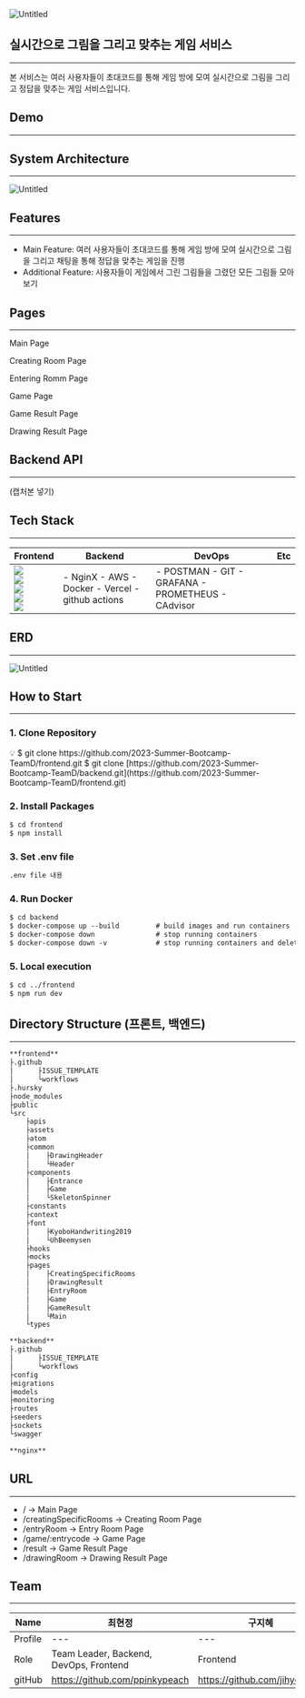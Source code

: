 ![Untitled](https://s3-us-west-2.amazonaws.com/secure.notion-static.com/cb9ecf7d-b24a-4639-b774-c345eb840d8d/Untitled.png)

## 실시간으로 그림을 그리고 맞추는 게임 서비스

---

본 서비스는 여러 사용자들이 초대코드를 통해 게임 방에 모여 실시간으로 그림을 그리고 정답을 맞추는 게임 서비스입니다.

## Demo

---

## System Architecture

---

![Untitled](https://s3-us-west-2.amazonaws.com/secure.notion-static.com/003db690-25c7-4945-b6fa-07071aaaf4e3/Untitled.png)

## **Features**

---

- Main Feature: 여러 사용자들이 초대코드를 통해 게임 방에 모여 실시간으로 그림을 그리고 채팅을 통해 정답을 맞추는 게임을 진행
- Additional Feature: 사용자들이 게임에서 그린 그림들을 그렸던 모든 그림들 모아보기

## Pages

---

Main Page

Creating Room Page

Entering Romm Page

Game Page

Game Result Page

Drawing Result Page

## Backend API

---

(캡처본 넣기)

## Tech Stack

---

| Frontend  | Backend | DevOps | Etc |
|---|---|---|---|
| <img src="https://img.shields.io/badge/typescript-3178C6?style=for-the-badge&logo=typescript&logoColor=white"><br /><img src="https://img.shields.io/badge/react-61DAFB?style=for-the-badge&logo=react&logoColor=white"><br /><img src="https://img.shields.io/badge/styledcomponents-DB7093?style=for-the-badge&logo=styledcomponents&logoColor=white"><br /><img src="https://img.shields.io/badge/reactquery-FF4154?style=for-the-badge&logo=reactquery&logoColor=white"><br /><img src="https://img.shields.io/badge/socket.io-010101?style=for-the-badge&logo=socketdotio&logoColor=white">| - NginX - AWS - Docker - Vercel - github actions | - POSTMAN - GIT - GRAFANA - PROMETHEUS - CAdvisor |


## ERD

---

![Untitled](https://s3-us-west-2.amazonaws.com/secure.notion-static.com/de9824ba-0ebc-4b35-b34d-a74ef522ba8f/Untitled.png)

## How to Start

---

### 1. Clone Repository

<aside>
💡 $ git clone https://github.com/2023-Summer-Bootcamp-TeamD/frontend.git
$ git clone [https://github.com/2023-Summer-Bootcamp-TeamD/backend.git](https://github.com/2023-Summer-Bootcamp-TeamD/frontend.git)

</aside>

### 2. Install Packages

```markdown
$ cd frontend
$ npm install
```

### 3. Set .env file

```markdown
.env file 내용
```

### 4. Run Docker

```markdown
$ cd backend
$ docker-compose up --build         # build images and run containers
$ docker-compose down               # stop running containers
$ docker-compose down -v            # stop running containers and delete its volume
```

### 5. Local execution

```markdown
$ cd ../frontend
$ npm run dev
```

## Directory Structure (프론트, 백엔드)

---

```markdown
**frontend**
├.github
│      ├ISSUE_TEMPLATE
│      └workflows
├.hursky
├node_modules
├public
└src
    ├apis
    ├assets
    ├atom
    ├common
    │    ├DrawingHeader
    │    └Header
    ├components
    │    ├Entrance
    │    ├Game
    │    └SkeletonSpinner
    ├constants
    ├context
    ├font
    │    ├KyoboHandwriting2019
    │    └UhBeemysen
    ├hooks
    ├mocks
    ├pages
    │    ├CreatingSpecificRooms
    │    ├DrawingResult
    │    ├EntryRoom
    │    ├Game
    │    ├GameResult
    │    └Main
    └types

**backend**
├.github
│      ├ISSUE_TEMPLATE
│      └workflows
├config
├migrations
├models
├monitoring
├routes
├seeders
├sockets
└swagger

**nginx**
```

## **URL**

---

- / → Main Page
- /creatingSpecificRooms → Creating Room Page
- /entryRoom → Entry Room Page
- /game/:entrycode → Game Page
- /result → Game Result Page
- /drawingRoom → Drawing Result Page

## Team

---

| Name | 최현정 | 구지혜 | 김예빈 | 김진수 | 서근재 | 윤정은 | 이승환 |
| --- | --- | --- | --- | --- | --- | --- | --- |
| Profile |  ---  | ---  | --- | --- | --- | --- | --- |
| Role | Team Leader, Backend, DevOps, Frontend | Frontend | Frontend | Backend,DevOps | Frontend | Backend,DevOps | Frontend, DevOps,Backend |
| gitHub | https://github.com/ppinkypeach | https://github.com/jihye9549  | https://github.com/Kimyebin00  | https://github.com/nsa06035  | https://github.com/tjrmswo | https://github.com/jungeunyooon| https://github.com/Leeseunghwan7305  |
